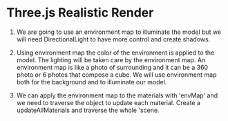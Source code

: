 # Three.js Realistic Render

1. We are going to use an environment map to illuminate the model but we will need DirectionalLight to have more control and create shadows.

2. Using environment map the color of the environment is applied to the model.
   The lighting will be taken care by the environment map.
   An environment map is like a photo of surrounding and it can be a 360 photo or 6 photos that compose a cube.
   We will use environment map both for the background and to illuminate our model.

3. We can apply the environment map to the materials with 'envMap' and we need to traverse the object to update each material. Create a updateAllMaterials and traverse the whole 'scene.
